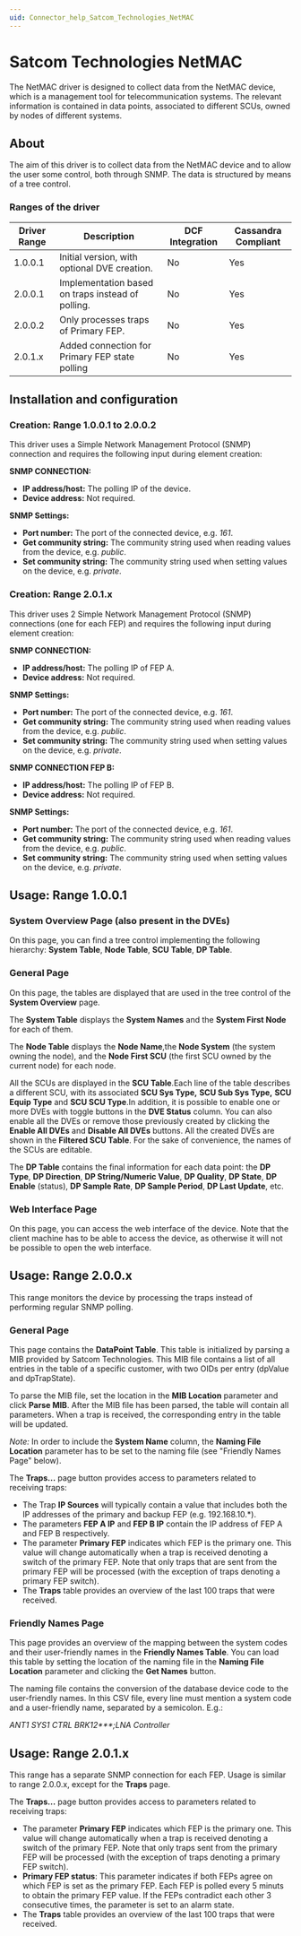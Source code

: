 ```yaml
---
uid: Connector_help_Satcom_Technologies_NetMAC
---
```


# Satcom Technologies NetMAC

The NetMAC driver is designed to collect data from the NetMAC device, which is a management tool for telecommunication systems. The relevant information is contained in data points, associated to different SCUs, owned by nodes of different systems.

## About

The aim of this driver is to collect data from the NetMAC device and to allow the user some control, both through SNMP. The data is structured by means of a tree control.

### Ranges of the driver

| **Driver Range** | **Description**                                   | **DCF Integration** | **Cassandra Compliant** |
|------------------|---------------------------------------------------|---------------------|-------------------------|
| 1.0.0.1          | Initial version, with optional DVE creation.      | No                  | Yes                     |
| 2.0.0.1          | Implementation based on traps instead of polling. | No                  | Yes                     |
| 2.0.0.2          | Only processes traps of Primary FEP.              | No                  | Yes                     |
| 2.0.1.x          | Added connection for Primary FEP state polling    | No                  | Yes                     |

## Installation and configuration

### Creation: Range 1.0.0.1 to 2.0.0.2

This driver uses a Simple Network Management Protocol (SNMP) connection and requires the following input during element creation:

**SNMP CONNECTION:**

- **IP address/host:** The polling IP of the device.
- **Device address:** Not required.

**SNMP Settings:**

- **Port number:** The port of the connected device, e.g. *161*.
- **Get community string:** The community string used when reading values from the device, e.g. *public*.
- **Set community string:** The community string used when setting values on the device, e.g. *private*.

### Creation: Range 2.0.1.x

This driver uses 2 Simple Network Management Protocol (SNMP) connections (one for each FEP) and requires the following input during element creation:

**SNMP CONNECTION:**

- **IP address/host:** The polling IP of FEP A.
- **Device address:** Not required.

**SNMP Settings:**

- **Port number:** The port of the connected device, e.g. *161*.
- **Get community string:** The community string used when reading values from the device, e.g. *public*.
- **Set community string:** The community string used when setting values on the device, e.g. *private*.

**SNMP CONNECTION FEP B:**

- **IP address/host:** The polling IP of FEP B.
- **Device address:** Not required.

**SNMP Settings:**

- **Port number:** The port of the connected device, e.g. *161*.
- **Get community string:** The community string used when reading values from the device, e.g. *public*.
- **Set community string:** The community string used when setting values on the device, e.g. *private*.

## Usage: Range 1.0.0.1

### System Overview Page (also present in the DVEs)

On this page, you can find a tree control implementing the following hierarchy: **System Table**, **Node Table**, **SCU Table**, **DP Table**.

### General Page

On this page, the tables are displayed that are used in the tree control of the **System Overview** page.

The **System Table** displays the **System Names** and the **System First Node** for each of them.

The **Node Table** displays the **Node Name**,the **Node System** (the system owning the node), and the **Node First SCU** (the first SCU owned by the current node) for each node.

All the SCUs are displayed in the **SCU Table**.Each line of the table describes a different SCU, with its associated **SCU Sys Type,** **SCU Sub Sys Type,** **SCU Equip Type** and **SCU SCU Type**.In addition, it is possible to enable one or more DVEs with toggle buttons in the **DVE Status** column. You can also enable all the DVEs or remove those previously created by clicking the **Enable All DVEs** and **Disable All DVEs** buttons. All the created DVEs are shown in the **Filtered SCU Table**. For the sake of convenience, the names of the SCUs are editable.

The **DP Table** contains the final information for each data point: the **DP Type**, **DP Direction**, **DP String/Numeric Value**, **DP Quality**, **DP State**, **DP Enable** (status), **DP Sample Rate**, **DP Sample Period**, **DP Last Update**, etc.

### Web Interface Page

On this page, you can access the web interface of the device. Note that the client machine has to be able to access the device, as otherwise it will not be possible to open the web interface.

## Usage: Range 2.0.0.x

This range monitors the device by processing the traps instead of performing regular SNMP polling.

### General Page

This page contains the **DataPoint Table**. This table is initialized by parsing a MIB provided by Satcom Technologies. This MIB file contains a list of all entries in the table of a specific customer, with two OIDs per entry (dpValue and dpTrapState).

To parse the MIB file, set the location in the **MIB Location** parameter and click **Parse MIB**. After the MIB file has been parsed, the table will contain all parameters. When a trap is received, the corresponding entry in the table will be updated.

*Note:* In order to include the **System Name** column, the **Naming File Location** parameter has to be set to the naming file (see "Friendly Names Page" below).

The **Traps...** page button provides access to parameters related to receiving traps:

- The Trap **IP Sources** will typically contain a value that includes both the IP addresses of the primary and backup FEP (e.g. 192.168.10.\*).
- The parameters **FEP A IP** and **FEP B IP** contain the IP address of FEP A and FEP B respectively.
- The parameter **Primary FEP** indicates which FEP is the primary one. This value will change automatically when a trap is received denoting a switch of the primary FEP. Note that only traps that are sent from the primary FEP will be processed (with the exception of traps denoting a primary FEP switch).
- The **Traps** table provides an overview of the last 100 traps that were received.

### Friendly Names Page

This page provides an overview of the mapping between the system codes and their user-friendly names in the **Friendly Names Table**. You can load this table by setting the location of the naming file in the **Naming File Location** parameter and clicking the **Get Names** button.

The naming file contains the conversion of the database device code to the user-friendly names. In this CSV file, every line must mention a system code and a user-friendly name, separated by a semicolon. E.g.:

*ANT1 SYS1 CTRL BRK12\*\*\*;LNA Controller*

## Usage: Range 2.0.1.x

This range has a separate SNMP connection for each FEP. Usage is similar to range 2.0.0.x, except for the **Traps** page.

The **Traps...** page button provides access to parameters related to receiving traps:

- The parameter **Primary FEP** indicates which FEP is the primary one. This value will change automatically when a trap is received denoting a switch of the primary FEP. Note that only traps sent from the primary FEP will be processed (with the exception of traps denoting a primary FEP switch).
- **Primary FEP status**: This parameter indicates if both FEPs agree on which FEP is set as the primary FEP. Each FEP is polled every 5 minuts to obtain the primary FEP value. If the FEPs contradict each other 3 consecutive times, the parameter is set to an alarm state.
- The **Traps** table provides an overview of the last 100 traps that were received.
